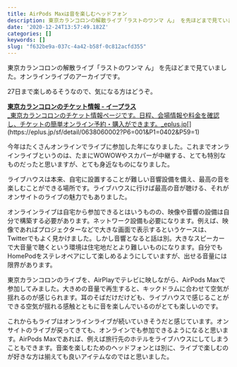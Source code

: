 ```yaml
---
title: AirPods Maxは音を楽しむヘッドフォン
description: 東京カランコロンの解散ライブ「ラストのワンマ ん」 を先ほどまで見ていました。オンラインライブのアーカイブです。
date: '2020-12-24T13:57:49.182Z'
categories: []
keywords: []
slug: "f632be9a-037c-4a42-b58f-0c812acfd355"
---
```

東京カランコロンの解散ライブ「ラストのワンマ ん」 を先ほどまで見ていました。オンラインライブのアーカイブです。

27日まで楽しめるそうなので、気になる方はどうぞ。

[**東京カランコロンのチケット情報 - イープラス**  
_東京カランコロンのチケット情報ページです。日程、会場情報や料金を確認し、チケットの簡単オンライン予約・購入ができます。_eplus.jp](https://eplus.jp/sf/detail/0638060002?P6=001&P1=0402&P59=1 "https://eplus.jp/sf/detail/0638060002?P6=001&P1=0402&P59=1")[](https://eplus.jp/sf/detail/0638060002?P6=001&P1=0402&P59=1)

今年はたくさんオンラインでライブに参加した年になりました。これまでオンラインライブというのは、たまにWOWOWやスカパーが中継する、とても特別なものだったと思いますが、とても身近なものになりました。

ライブハウスは本来、自宅に設置することが難しい音響設備を備え、最高の音を楽しむことができる場所です。ライブハウスに行けば最高の音が聴ける、それがオンサイトのライブの魅力でもありました。

オンラインライブは自宅から参加できるとはいうものの、映像や音響の設備は自分で構築する必要があります。ネットワーク設備も必要になります。例えば、映像であればプロジェクターなどで大きな画面で表示するというケースは、Twitterでもよく見かけました。しかし音響となると話は別。大きなスピーカーで大音量で聴くという環境は住宅地だとより難しいものになります。自分でもHomePodをステレオペアにして楽しめるようにしていますが、出せる音量には限界があります。

東京カランコロンのライブを、AirPlayでテレビに映しながら、AirPods Maxで参加してみました。大きめの音量で再生すると、キックドラムに合わせて空気が揺れるのが感じられます。耳のそばだけだけども、ライブハウスで感じることができる空気が揺れる感触とともに音を楽しんでいるのがとても楽しいのです。

これからもライブはオンラインライブが続いていきそうだと感じています。オンサイトのライブが戻ってきても、オンラインでも参加できるようになると思います。AirPods Maxであれば、例えば旅行先のホテルをライブハウスにしてしまうこともできます。音楽を楽しむためのヘッドフォンとは別に、ライブで楽しむのが好きな方は揃えても良いアイテムなのではと思いました。